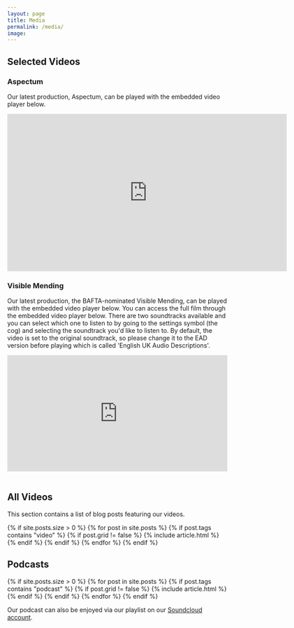 ```yaml
---
layout: page
title: Media
permalink: /media/
image: 
---
```


<head>
<style>
.page__info {
  max-width: 1024px;
  }
.page {
  max-width: 1024px;
}
</style>
</head>

<div class="container">
  <h2>Selected Videos</h2>
  <h3>Aspectum</h3>
  <p>Our latest production, Aspectum, can be played with the embedded video player below. </p>
    <article class="post">
    <div class="post__content">
    <iframe title="vimeo-player" src="https://player.vimeo.com/video/1094359094?h=f2e111cb32" width="640" height="360" frameborder="0"    allowfullscreen></iframe>
    <br></div>
    </article>
  <h3>Visible Mending</h3>
  <p>Our latest production, the BAFTA-nominated Visible Mending, can be played with the embedded video player below. You can access the full film through the embedded video player below. There are two soundtracks available and you can select which one to listen to by going to the settings symbol (the cog) and selecting the soundtrack you'd like to listen to. By default, the video is set to the original soundtrack, so please change it to the EAD version before playing which is called 'English UK Audio Descriptions'.</p>
    <article class="post">
    <div class="post__content">
    <div style="padding:52.73% 0 0 0;position:relative;"><iframe src="https://player.vimeo.com/video/827066711?h=b05611ccb9" style="position:absolute;top:0;left:0;width:100%;height:100%;" frameborder="0" allow="autoplay; fullscreen; picture-in-picture" allowfullscreen></iframe></div><script src="https://player.vimeo.com/api/player.js"></script>
    <br></div>
    </article>
  <h2>All Videos</h2>
  <p>This section contains a list of blog posts featuring our videos.</p>

  <div class="row animate">
    {% if site.posts.size > 0 %}
      {% for post in site.posts %}
        {% if post.tags contains "video" %}
        {% if post.grid != false %}
        {% include article.html %}
        {% endif %}
        {% endif %}
      {% endfor %}
    {% endif %}
  </div>
<h2>Podcasts</h2>
  <div class="row animate">
    {% if site.posts.size > 0 %}
      {% for post in site.posts %}
        {% if post.tags contains "podcast" %}
        {% if post.grid != false %}
        {% include article.html %}
        {% endif %}
        {% endif %}
      {% endfor %}
    {% endif %}
    <p>Our podcast can also be enjoyed via our playlist on our <a href="https://soundcloud.com/user-351945045">Soundcloud account</a>.</p>
  </div>
</div>
